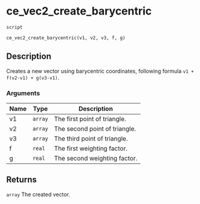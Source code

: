# ce_vec2_create_barycentric
`script`
```gml
ce_vec2_create_barycentric(v1, v2, v3, f, g)
```

## Description
Creates a new vector using barycentric coordinates, following formula
 `v1 + f(v2-v1) + g(v3-v1)`.

### Arguments
| Name | Type | Description |
| ---- | ---- | ----------- |
| v1 | `array` | The first point of triangle. |
| v2 | `array` | The second point of triangle. |
| v3 | `array` | The third point of triangle. |
| f | `real` | The first weighting factor. |
| g | `real` | The second weighting factor. |

## Returns
`array` The created vector.